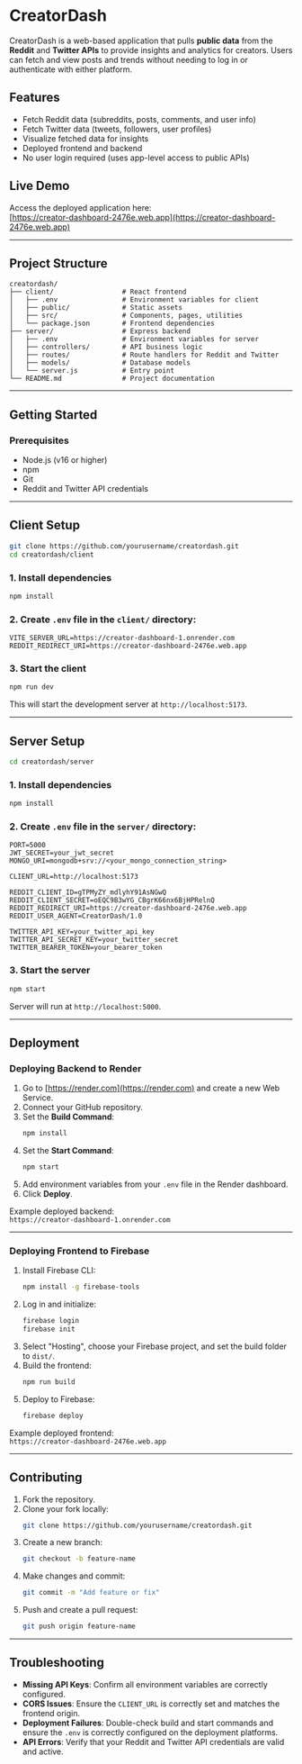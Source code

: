 # CreatorDash

CreatorDash is a web-based application that pulls **public data** from the **Reddit** and **Twitter APIs** to provide insights and analytics for creators. Users can fetch and view posts and trends without needing to log in or authenticate with either platform.

## Features

- Fetch Reddit data (subreddits, posts, comments, and user info)
- Fetch Twitter data (tweets, followers, user profiles)
- Visualize fetched data for insights
- Deployed frontend and backend
- No user login required (uses app-level access to public APIs)

## Live Demo

Access the deployed application here:  
[https://creator-dashboard-2476e.web.app](https://creator-dashboard-2476e.web.app)

---

## Project Structure

```
creatordash/
├── client/                 # React frontend
│   ├── .env                # Environment variables for client
│   ├── public/             # Static assets
│   ├── src/                # Components, pages, utilities
│   └── package.json        # Frontend dependencies
├── server/                 # Express backend
│   ├── .env                # Environment variables for server
│   ├── controllers/        # API business logic
│   ├── routes/             # Route handlers for Reddit and Twitter
│   ├── models/             # Database models
│   └── server.js           # Entry point
└── README.md               # Project documentation
```

---

## Getting Started

### Prerequisites

- Node.js (v16 or higher)
- npm
- Git
- Reddit and Twitter API credentials

---

## Client Setup

```bash
git clone https://github.com/yourusername/creatordash.git
cd creatordash/client
```

### 1. Install dependencies

```bash
npm install
```

### 2. Create `.env` file in the `client/` directory:

```
VITE_SERVER_URL=https://creator-dashboard-1.onrender.com
REDDIT_REDIRECT_URI=https://creator-dashboard-2476e.web.app
```

### 3. Start the client

```bash
npm run dev
```

This will start the development server at `http://localhost:5173`.

---

## Server Setup

```bash
cd creatordash/server
```

### 1. Install dependencies

```bash
npm install
```

### 2. Create `.env` file in the `server/` directory:

```
PORT=5000
JWT_SECRET=your_jwt_secret
MONGO_URI=mongodb+srv://<your_mongo_connection_string>

CLIENT_URL=http://localhost:5173

REDDIT_CLIENT_ID=gTPMyZY_mdlyhY91AsNGwQ
REDDIT_CLIENT_SECRET=oEQC9B3wYG_CBgrK66nx6BjHPRelnQ
REDDIT_REDIRECT_URI=https://creator-dashboard-2476e.web.app
REDDIT_USER_AGENT=CreatorDash/1.0

TWITTER_API_KEY=your_twitter_api_key
TWITTER_API_SECRET_KEY=your_twitter_secret
TWITTER_BEARER_TOKEN=your_bearer_token
```

### 3. Start the server

```bash
npm start
```

Server will run at `http://localhost:5000`.

---

## Deployment

### Deploying Backend to Render

1. Go to [https://render.com](https://render.com) and create a new Web Service.
2. Connect your GitHub repository.
3. Set the **Build Command**:
   ```bash
   npm install
   ```
4. Set the **Start Command**:
   ```bash
   npm start
   ```
5. Add environment variables from your `.env` file in the Render dashboard.
6. Click **Deploy**.

Example deployed backend:  
`https://creator-dashboard-1.onrender.com`

---

### Deploying Frontend to Firebase

1. Install Firebase CLI:
   ```bash
   npm install -g firebase-tools
   ```
2. Log in and initialize:
   ```bash
   firebase login
   firebase init
   ```
3. Select "Hosting", choose your Firebase project, and set the build folder to `dist/`.
4. Build the frontend:
   ```bash
   npm run build
   ```
5. Deploy to Firebase:
   ```bash
   firebase deploy
   ```

Example deployed frontend:  
`https://creator-dashboard-2476e.web.app`

---

## Contributing

1. Fork the repository.
2. Clone your fork locally:
   ```bash
   git clone https://github.com/yourusername/creatordash.git
   ```
3. Create a new branch:
   ```bash
   git checkout -b feature-name
   ```
4. Make changes and commit:
   ```bash
   git commit -m "Add feature or fix"
   ```
5. Push and create a pull request:
   ```bash
   git push origin feature-name
   ```

---

## Troubleshooting

- **Missing API Keys**: Confirm all environment variables are correctly configured.
- **CORS Issues**: Ensure the `CLIENT_URL` is correctly set and matches the frontend origin.
- **Deployment Failures**: Double-check build and start commands and ensure the `.env` is correctly configured on the deployment platforms.
- **API Errors**: Verify that your Reddit and Twitter API credentials are valid and active.

